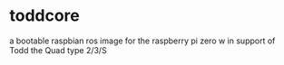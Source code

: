 # toddcore
 a bootable raspbian ros image for the raspberry pi zero w in support of Todd the Quad type 2/3/S
